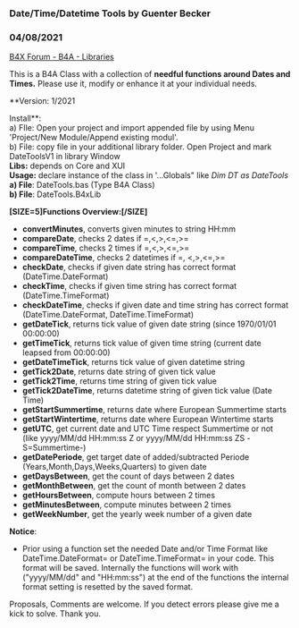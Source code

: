 ### Date/Time/Datetime Tools by Guenter Becker
### 04/08/2021
[B4X Forum - B4A - Libraries](https://www.b4x.com/android/forum/threads/129500/)

This is a B4A Class with a collection of **needful functions around Dates and Times.** Please use it, modify or enhance it at your individual needs.  
  
**Version: 1/2021  
  
Install**:  
a) FIle: Open your project and import appended file by using Menu 'Project/New Module/Append existing modul'.  
b) File: copy file in your additional library folder. Open Project and mark DateToolsV1 in library Window  
**Libs:** depends on Core and XUI  
**Usage:** declare instance of the class in '…Globals" like *Dim DT as DateTools*  
**a) File**: DateTools.bas (Type B4A Class)  
**b) File**: DateTools.B4xLib  
  
**[SIZE=5]Functions Overview:[/SIZE]**  

- **convertMinutes**, converts given minutes to string HH:mm
- **compareDate**, checks 2 dates if =,<,>,<=,>=
- **compareTime**, checks 2 times if =,<,>,<=,>=
- **compareDateTime**, checks 2 datetimes if =, <,>,<=,>=
- **checkDate**, checks if given date string has correct format (DateTime.DateFormat)
- **checkTime**, checks if given time string has correct format (DateTime.TimeFormat)
- **checkDateTime**, checks if given date and time string has correct format (DateTime.DateFormat, DateTime.TimeFormat)
- **getDateTick**, returns tick value of given date string (since 1970/01/01 00:00:00)
- **getTimeTick**, returns tick value of given time string (current date leapsed from 00:00:00)
- **getDateTimeTick**, returns tick value of given datetime string
- **getTick2Date**, returns date string of given tick value
- **getTick2Time**, returns time string of given tick value
- **getTick2DateTime**, returns datetime string of given tick value (Date Time)
- **getStartSummertime**, returns date where European Summertime starts
- **getStartWintertime**, returns date where European Wintertime starts
- **getUTC**, get current date and UTC Time respect Summertime or not (like yyyy/MM/dd HH:mm:ss Z or yyyy/MM/dd HH:mm:ss ZS -S=Summertime-)
- **getDatePeriode**, get target date of added/subtracted Periode (Years,Month,Days,Weeks,Quarters) to given date
- **getDaysBetween**, get the count of days between 2 dates
- **getMonthBetween**, get the count of month between 2 dates
- **getHoursBetween**, compute hours between 2 times
- **getMinutesBetween**, compute minutes between 2 times
- **getWeekNumber**, get the yearly week number of a given date

  
**Notice**:  

- Prior using a function set the needed Date and/or Time Format like DateTime.DateFormat= or DateTime.TimeFormat= in your code. This format will be saved. Internally the functions will work with ("yyyy/MM/dd" and "HH:mm:ss") at the end of the functions the internal format setting is resetted by the saved format.

  
Proposals, Comments are welcome. If you detect errors please give me a kick to solve. Thank you.